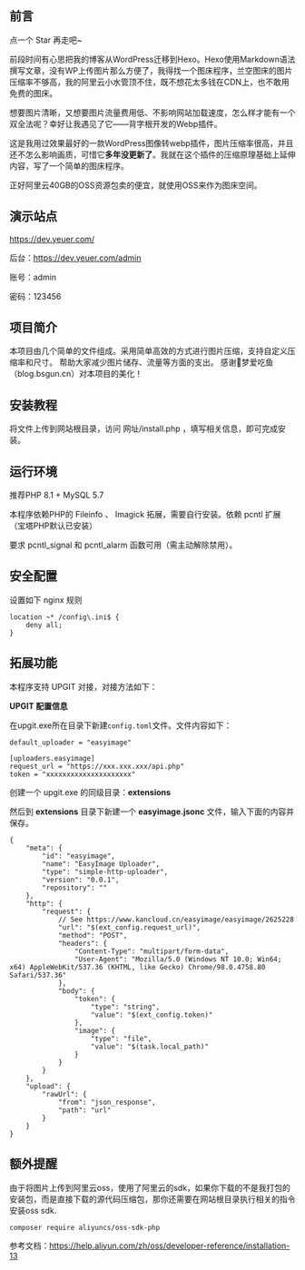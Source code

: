 ## **前言**
点一个 Star 再走吧~

前段时间有心思把我的博客从WordPress迁移到Hexo。Hexo使用Markdown语法撰写文章，没有WP上传图片那么方便了，我得找一个图床程序，兰空图床的图片压缩率不够高，我的阿里云小水管顶不住，既不想花太多钱在CDN上，也不敢用免费的图床。

想要图片清晰，又想要图片流量费用低、不影响网站加载速度，怎么样才能有一个双全法呢？幸好让我遇见了它——背字根开发的Webp插件。

这是我用过效果最好的一款WordPress图像转webp插件，图片压缩率很高，并且还不怎么影响画质，可惜它**多年没更新了**。我就在这个插件的压缩原理基础上延伸内容，写了一个简单的图床程序。

正好阿里云40GB的OSS资源包卖的便宜，就使用OSS来作为图床空间。
## **演示站点**
https://dev.yeuer.com/

后台：https://dev.yeuer.com/admin

账号：admin

密码：123456
## **项目简介**
本项目由几个简单的文件组成。采用简单高效的方式进行图片压缩，支持自定义压缩率和尺寸。
帮助大家减少图片储存、流量等方面的支出。
感谢🙏梦爱吃鱼（blog.bsgun.cn）对本项目的美化！
## **安装教程**
将文件上传到网站根目录，访问  网址/install.php  ，填写相关信息，即可完成安装。
## **运行环境**
推荐PHP 8.1 + MySQL 5.7

本程序依赖PHP的 Fileinfo 、 Imagick 拓展，需要自行安装。依赖 pcntl 扩展（宝塔PHP默认已安装）

要求 pcntl_signal 和 pcntl_alarm 函数可用（需主动解除禁用）。

## **安全配置**
设置如下 nginx 规则
```
location ~* /config\.ini$ {
    deny all;
}
```
## **拓展功能**

本程序支持 UPGIT 对接，对接方法如下：

**UPGIT 配置信息**

在upgit.exe所在目录下新建`config.toml`文件。文件内容如下：
```
default_uploader = "easyimage"

[uploaders.easyimage]
request_url = "https://xxx.xxx.xxx/api.php"
token = "xxxxxxxxxxxxxxxxxxxxx"

```

创建一个 upgit.exe 的同级目录：**extensions**

然后到 **extensions** 目录下新建一个 **easyimage.jsonc** 文件，输入下面的内容并保存。
```
{
    "meta": {
        "id": "easyimage",
        "name": "EasyImage Uploader",
        "type": "simple-http-uploader",
        "version": "0.0.1",
        "repository": ""
    },
    "http": {
        "request": {
            // See https://www.kancloud.cn/easyimage/easyimage/2625228
            "url": "$(ext_config.request_url)",
            "method": "POST",
            "headers": {
                "Content-Type": "multipart/form-data",
                "User-Agent": "Mozilla/5.0 (Windows NT 10.0; Win64; x64) AppleWebKit/537.36 (KHTML, like Gecko) Chrome/98.0.4758.80 Safari/537.36"
            },
            "body": {
                "token": {
                    "type": "string",
                    "value": "$(ext_config.token)"
                },
                "image": {
                    "type": "file",
                    "value": "$(task.local_path)"
                }
            }
        }
    },
    "upload": {
        "rawUrl": {
            "from": "json_response",
            "path": "url"
        }
    }
}
```
## **额外提醒**
由于将图片上传到阿里云oss，使用了阿里云的sdk，如果你下载的不是我打包的安装包，而是直接下载的源代码压缩包，那你还需要在网站根目录执行相关的指令安装oss sdk.
```
composer require aliyuncs/oss-sdk-php
```
参考文档：https://help.aliyun.com/zh/oss/developer-reference/installation-13
